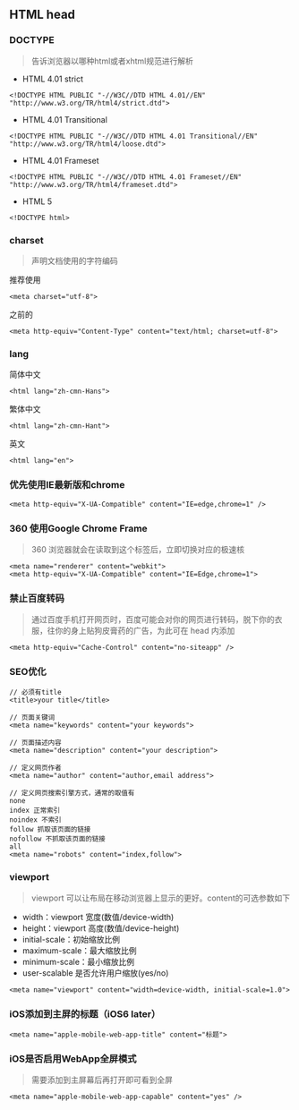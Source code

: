 ## HTML head

### DOCTYPE
> 告诉浏览器以哪种html或者xhtml规范进行解析

- HTML 4.01 strict
```
<!DOCTYPE HTML PUBLIC "-//W3C//DTD HTML 4.01//EN" "http://www.w3.org/TR/html4/strict.dtd">
```
- HTML 4.01 Transitional
```
<!DOCTYPE HTML PUBLIC "-//W3C//DTD HTML 4.01 Transitional//EN" "http://www.w3.org/TR/html4/loose.dtd">
```
- HTML 4.01 Frameset
```
<!DOCTYPE HTML PUBLIC "-//W3C//DTD HTML 4.01 Frameset//EN" "http://www.w3.org/TR/html4/frameset.dtd">
```
- HTML 5
```
<!DOCTYPE html>
```

### charset
> 声明文档使用的字符编码

推荐使用

```
<meta charset="utf-8">
```
之前的
```
<meta http-equiv="Content-Type" content="text/html; charset=utf-8">
```

### lang
> 

简体中文
```
<html lang="zh-cmn-Hans">
```
繁体中文
```
<html lang="zh-cmn-Hant">
```
英文
```
<html lang="en">
```

### 优先使用IE最新版和chrome
```
<meta http-equiv="X-UA-Compatible" content="IE=edge,chrome=1" />
```

### 360 使用Google Chrome Frame
> 360 浏览器就会在读取到这个标签后，立即切换对应的极速核

```
<meta name="renderer" content="webkit">
<meta http-equiv="X-UA-Compatible" content="IE=Edge,chrome=1">
```

### 禁止百度转码
> 通过百度手机打开网页时，百度可能会对你的网页进行转码，脱下你的衣服，往你的身上贴狗皮膏药的广告，为此可在 head 内添加

```
<meta http-equiv="Cache-Control" content="no-siteapp" />
```

### SEO优化
```
// 必须有title
<title>your title</title>

// 页面关键词
<meta name="keywords" content="your keywords">

// 页面描述内容
<meta name="description" content="your description">

// 定义网页作者
<meta name="author" content="author,email address">

// 定义网页搜索引擎方式，通常的取值有
none
index 正常索引
noindex 不索引
follow 抓取该页面的链接
nofollow 不抓取该页面的链接
all
<meta name="robots" content="index,follow">
```

### viewport
> viewport 可以让布局在移动浏览器上显示的更好。content的可选参数如下

- width：viewport 宽度(数值/device-width)
- height：viewport 高度(数值/device-height)
- initial-scale：初始缩放比例
- maximum-scale：最大缩放比例
- minimum-scale：最小缩放比例
- user-scalable 是否允许用户缩放(yes/no)

```
<meta name="viewport" content="width=device-width, initial-scale=1.0">
```

### iOS添加到主屏的标题（iOS6 later）
```
<meta name="apple-mobile-web-app-title" content="标题">
```

### iOS是否启用WebApp全屏模式
> 需要添加到主屏幕后再打开即可看到全屏

```
<meta name="apple-mobile-web-app-capable" content="yes" />
```